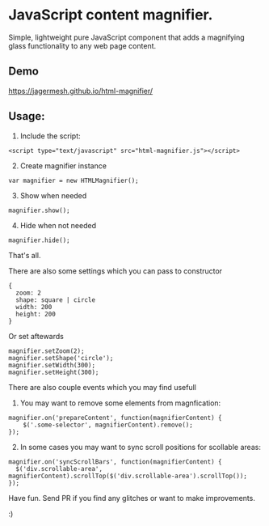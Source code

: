 # JavaScript content magnifier.

Simple, lightweight pure JavaScript component that adds a magnifying glass functionality to any web page content.

## Demo

https://jagermesh.github.io/html-magnifier/

## Usage:

1) Include the script:

~~~
<script type="text/javascript" src="html-magnifier.js"></script>
~~~

2) Create magnifier instance

~~~
var magnifier = new HTMLMagnifier();
~~~

3) Show when needed

~~~
magnifier.show();
~~~

4) Hide when not needed

~~~
magnifier.hide();
~~~

That's all.

There are also some settings which you can pass to constructor

~~~
{
  zoom: 2
  shape: square | circle
  width: 200
  height: 200
}
~~~

Or set aftewards

~~~
magnifier.setZoom(2);
magnifier.setShape('circle');
magnifier.setWidth(300);
magnifier.setHeight(300);
~~~

There are also couple events which you may find usefull

1) You may want to remove some elements from magnfication:

~~~
magnifier.on('prepareContent', function(magnifierContent) {
    $('.some-selector', magnifierContent).remove();
});
~~~

2) In some cases you may want to sync scroll positions for scollable areas:

~~~
magnifier.on('syncScrollBars', function(magnifierContent) {
  $('div.scrollable-area', magnifierContent).scrollTop($('div.scrollable-area').scrollTop());
});
~~~


Have fun. Send PR if you find any glitches or want to make improvements.

:)
